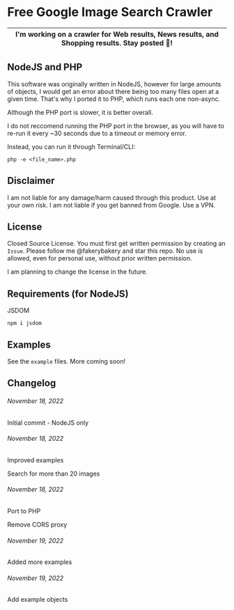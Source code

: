 # Free Google Image Search Crawler

| I'm working on a crawler for Web results, News results, and Shopping results. Stay posted :eyes:!
| ---

## NodeJS and PHP

This software was originally written in NodeJS, however for large amounts of objects, I would get an error about there being too many files open at a given time. That's why I ported it to PHP, which runs each one non-async.

Although the PHP port is slower, it is better overall.

I do not reccomend running the PHP port in the browser, as you will have to re-run it every ~30 seconds due to a timeout or memory error.

Instead, you can run it through Terminal/CLI:

```
php -e <file_name>.php
```

## Disclaimer

I am not liable for any damage/harm caused through this product. Use at your own risk. I am not liable if you get banned from Google. Use a VPN.

## License

Closed Source License. You must first get written permission by creating an `Issue`. Please follow me @fakerybakery and star this repo. No use is allowed, even for personal use, without prior written permission.

I am planning to change the license in the future.

## Requirements (for NodeJS)
JSDOM
```
npm i jsdom
```

## Examples

See the `example` files. More coming soon!

## Changelog

###### November 18, 2022

Initial commit - NodeJS only

###### November 18, 2022

Improved examples

Search for more than 20 images

###### November 18, 2022

Port to PHP

Remove CORS proxy

###### November 19, 2022

Added more examples

###### November 19, 2022

Add example objects
